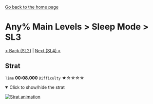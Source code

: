 [Go back to the home page](https://github.com/Doublevil/scbspeedrun)

# Any% Main Levels > Sleep Mode > SL3

[< Back (SL2)](https://github.com/Doublevil/scbspeedrun/blob/main/levels/any_ml/sl/SL2.md) | [Next (SL4) >](https://github.com/Doublevil/scbspeedrun/blob/main/levels/any_ml/sl/SL4.md)

## Strat

`Time` **00:08.000** `Difficulty` ★☆☆☆☆
<details open>
  <summary>Click to show/hide the strat</summary>

  [![Strat animation](https://github.com/Doublevil/scbspeedrun/blob/main/media/levels/sl/SL3_Strat.webp)](https://github.com/Doublevil/scbspeedrun/blob/main/media/levels/sl/SL3_Strat.mp4?raw=true)
</details>
